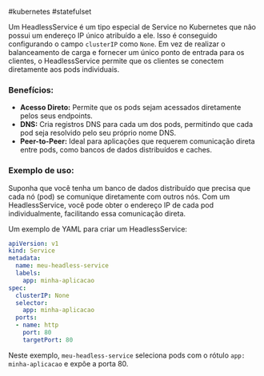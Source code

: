 #kubernetes #statefulset 

Um HeadlessService é um tipo especial de Service no Kubernetes que não possui um endereço IP único atribuído a ele. Isso é conseguido configurando o campo `clusterIP` como `None`. Em vez de realizar o balanceamento de carga e fornecer um único ponto de entrada para os clientes, o HeadlessService permite que os clientes se conectem diretamente aos pods individuais.

### **Benefícios:**
- **Acesso Direto:** Permite que os pods sejam acessados diretamente pelos seus endpoints.
- **DNS:** Cria registros DNS para cada um dos pods, permitindo que cada pod seja resolvido pelo seu próprio nome DNS.
- **Peer-to-Peer:** Ideal para aplicações que requerem comunicação direta entre pods, como bancos de dados distribuídos e caches.

### **Exemplo de uso:**
Suponha que você tenha um banco de dados distribuído que precisa que cada nó (pod) se comunique diretamente com outros nós. Com um HeadlessService, você pode obter o endereço IP de cada pod individualmente, facilitando essa comunicação direta.

Um exemplo de YAML para criar um HeadlessService:

```yaml
apiVersion: v1
kind: Service
metadata:
  name: meu-headless-service
  labels:
    app: minha-aplicacao
spec:
  clusterIP: None
  selector:
    app: minha-aplicacao
  ports:
  - name: http
    port: 80
    targetPort: 80
```

Neste exemplo, `meu-headless-service` seleciona pods com o rótulo `app: minha-aplicacao` e expõe a porta 80.